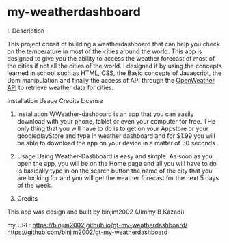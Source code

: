 # my-weatherdashboard

I. Description

This project consit of building a weatherdashboard that can help you check on the temperature in most of the cities around the world.
This app is designed to give you the ability to access the weather forecast of most of the cities if not all the cities of the world. I designed it by using the concepts learned in school such as HTML, CSS, the Basic concepts of Javascript, the Dom manipulation and finally the access of API through the [OpenWeather API](https://openweathermap.org/api) to retrieve weather data for cities.


Installation
Usage
Credits
License

1. Installation
WWeather-dashboard is an app that you can easily download with your phone, tablet or even your computer for free.
THe only thing that you will have to do is to get on your Appstore or your googleplayStore and type in weather dashboard and for $1.99 you will be able to download the app on your device in a matter of 30 seconds.

2. Usage
Using Weather-Dashboard is easy and simple. As soon as you open the app, you will be on the Home page and all you will have to do is basically type in on the search button the name of the city that you are looking for and you will get the weather forecast for the next 5 days of the week.

3. Credits

This app was design and built by binjim2002 (Jimmy B Kazadi)

my URL:   https://binjim2002.github.io/gt-my-weatherdashboard/
 https://github.com/binjim2002/gt-my-weatherdashboard
 
